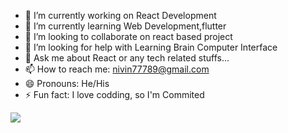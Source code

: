 

- 🔭 I’m currently working on React Development
- 🌱 I’m currently learning Web Development,flutter
- 👯 I’m looking to collaborate on react based project
- 🤔 I’m looking for help with Learning Brain Computer Interface
- 💬 Ask me about React or any tech related stuffs...
- 📫 How to reach me: nivin77789@gmail.com
- 😄 Pronouns: He/His
- ⚡ Fun fact: I love codding, so I'm Commited

<img src="https://github-readme-stats.vercel.app/api?username=nivin77789&&show_icons=true&title_color=ffffff&icon_color=0000FF&text_color=daf7dc&bg_color=0D1119">
